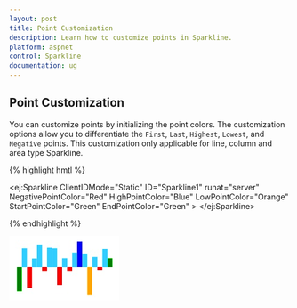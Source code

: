 ```yaml
---
layout: post
title: Point Customization
description: Learn how to customize points in Sparkline.
platform: aspnet
control: Sparkline
documentation: ug
---
```


## Point Customization

You can customize points by initializing the point colors. The customization options allow you to differentiate the `First`, `Last`, `Highest`, `Lowest`, and `Negative` points. This customization only applicable for line, column and area type Sparkline.

{% highlight hmtl %}

<ej:Sparkline ClientIDMode="Static" ID="Sparkline1" runat="server"
    NegativePointColor="Red"
    HighPointColor="Blue"
    LowPointColor="Orange"
    StartPointColor="Green"
    EndPointColor="Green" >
 </ej:Sparkline>

{% endhighlight %}

![](Point-Customization_images/Point-Customization_img1.png)
